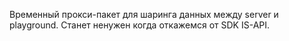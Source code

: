 Временный прокси-пакет для шаринга данных между server и playground.
Станет ненужен когда откажемся от SDK IS-API.
